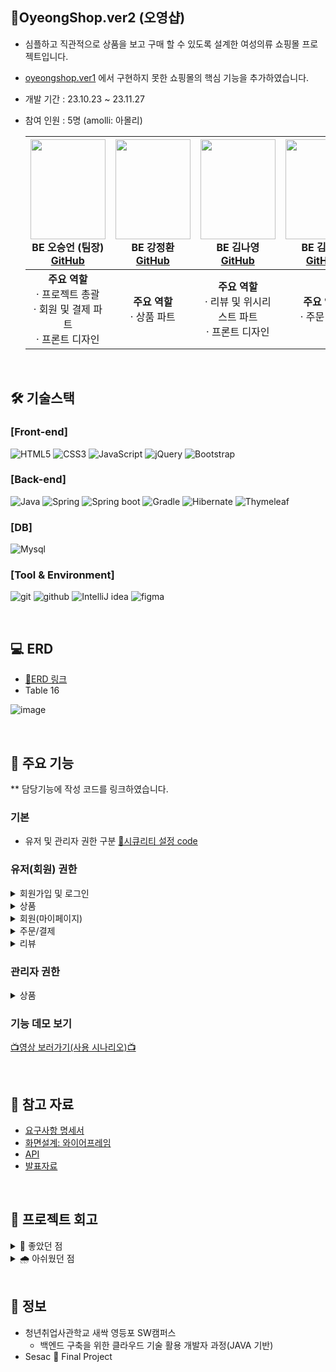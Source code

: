 ## **👗OyeongShop.ver2 (오영샵)**
- 심플하고 직관적으로 상품을 보고 구매 할 수 있도록 설계한 여성의류 쇼핑몰 프로젝트입니다.
- [oyeongshop.ver1](https://github.com/5seung/OyeongShop) 에서 구현하지 못한 쇼핑몰의 핵심 기능을 추가하였습니다.
- 개발 기간 : 23.10.23 ~ 23.11.27<br>
- 참여 인원 : 5명 (amolli: 아몰리)<br>
      
    |<img src="https://avatars.githubusercontent.com/u/126163816?s=400&v=4" width="120" height="160"/><br/>BE 오승언 (팀장) <br/><a href="https://github.com/5seung">GitHub</a>|<img src="https://avatars.githubusercontent.com/u/107999594?v=4" width="120" height="160"/><br/>BE 강정환 <br/> <a href="https://github.com/Ueong2">GitHub</a>|<img src="https://avatars.githubusercontent.com/u/144882233?v=4" width="120" height="160"/><br/>BE 김나영 <br/><a href="https://github.com/nayonez">GitHub</a>|<img src="https://avatars.githubusercontent.com/u/140488622?v=4" width="120" height="160"/><br/>BE 김윤설 <br/><a href="https://github.com/Yseolcoding">GitHub</a>|<img src="https://avatars.githubusercontent.com/u/147739911?v=4" width="120" height="160"/><br/>BE 박형배 <br/><a href="https://github.com/dev-hubris">GitHub</a>|
    |:---:|:---:|:---:|:---:|:---:|
    | <strong>주요 역할</strong> <br> &middot; 프로젝트 총괄 <br> &middot; 회원 및 결제 파트 <br> &middot; 프론트 디자인|<strong>주요 역할</strong> <br> &middot; 상품 파트 | <strong>주요 역할</strong> <br> &middot; 리뷰 및 위시리스트 파트 <br/> &middot; 프론트 디자인 | <strong>주요 역할</strong> <br/> &middot; 주문 파트 | <strong>주요 역할</strong> <br/> &middot; 장바구니 파트 |

<br>

##  🛠 기술스택

### **[Front-end]**
![HTML5](https://img.shields.io/badge/html5-%23E34F26.svg?style=for-the-badge&logo=html5&logoColor=white)
![CSS3](https://img.shields.io/badge/css3-%231572B6.svg?style=for-the-badge&logo=css3&logoColor=white)
![JavaScript](https://img.shields.io/badge/javascript-%23323330.svg?style=for-the-badge&logo=javascript&logoColor=%23F7DF1E)
![jQuery](https://img.shields.io/badge/jquery-%230769AD.svg?style=for-the-badge&logo=jquery&logoColor=white)
![Bootstrap](https://img.shields.io/badge/bootstrap-%238511FA.svg?style=for-the-badge&logo=bootstrap&logoColor=white)


### **[Back-end]**   
![Java](https://img.shields.io/badge/java11-%23ED8B00.svg?style=for-the-badge&logo=openjdk&logoColor=white)
![Spring](https://img.shields.io/badge/spring-%236DB33F.svg?style=for-the-badge&logo=spring&logoColor=white)
![Spring boot](https://img.shields.io/badge/springboot-6DB33F?style=for-the-badge&logo=springboot&logoColor=white)
![Gradle](https://img.shields.io/badge/Gradle-02303A.svg?style=for-the-badge&logo=Gradle&logoColor=white)
![Hibernate](https://img.shields.io/badge/Hibernate-59666C?style=for-the-badge&logo=Hibernate&logoColor=white)
![Thymeleaf](https://img.shields.io/badge/Thymeleaf-%23005C0F.svg?style=for-the-badge&logo=Thymeleaf&logoColor=white)

### **[DB]**
![Mysql](https://img.shields.io/badge/Mysql-4479A1?style=for-the-badge&logo=Mysql&logoColor=white)

### **[Tool & Environment]**
![git](https://img.shields.io/badge/git-F05032?style=for-the-badge&logo=git&logoColor=white)
![github](https://img.shields.io/badge/github-181717?style=for-the-badge&logo=github&logoColor=white)
![IntelliJ idea](https://img.shields.io/badge/IntelliJ_idea-000000?style=for-the-badge&logo=IntelliJidea&logoColor=white)
![figma](https://img.shields.io/badge/figma-F24E1E?style=for-the-badge&logo=figma&logoColor=white)

</br>

## 💻 ERD
- [📌ERD 링크](https://www.erdcloud.com/d/De5eKLR9fHqGtaWEs)
- Table 16

![image](https://github.com/sesac-amolli/oyeongshop.ver2/assets/126163816/5222cf19-d258-4b98-beb7-784673799052)

</br>

## 📍 주요 기능
** 담당기능에 작성 코드를 링크하였습니다.

### 기본
- 유저 및 관리자 권한 구분 [📌시큐리티 설정 code](https://github.com/5seung/oyeongshop.ver2/blob/68d0016f92a8536bd094f7035d3ab807f754a13b/src/main/java/com/amolli/oyeongshop/ver2/security/config/SecurityConfig.java#L33-L66)
  
### 유저(회원) 권한

<details>
<summary>회원가입 및 로그인</summary>
  
- 사이트를 통한 회원 가입 및 로그인 [📌회원가입 서비스 code](https://github.com/5seung/oyeongshop.ver2/blob/68d0016f92a8536bd094f7035d3ab807f754a13b/src/main/java/com/amolli/oyeongshop/ver2/user/service/UserServiceImpl.java#L46-L56)
- 소셜 로그인(카카오, 네이버, 구글) 인증 후 로그인 [📌서비스 code](https://github.com/5seung/oyeongshop.ver2/blob/68d0016f92a8536bd094f7035d3ab807f754a13b/src/main/java/com/amolli/oyeongshop/ver2/security/config/oauth/PrincipalOauth2UserService.java#L27-L83)
- 아이디 중복 체크 [📌ajax code](https://github.com/5seung/oyeongshop.ver2/blob/68d0016f92a8536bd094f7035d3ab807f754a13b/src/main/resources/static/js/user/signup.js#L1-L28)
  
</details>

<details>
<summary>상품</summary>
  
- 카테고리별 상품 조회
- 상품 목록조회
- 상품 정보 상세보기
- 찜하기(위시리스트 담기)
- 장바구니 담기
  
</details>

<details>
<summary>회원(마이페이지)</summary>
  
- 위시리스트 조회
  
</details>

<details>
<summary>주문/결제</summary>
  
- 단일상품 주문
  + 상품 상세보기 페이지 주문하기 진행 시
    
- 다중 상품 주문
  + 장바구니에서 선택한 상품 주문 진행 시
    
- 결제 [📌포트원 결제 api 요청 code](https://github.com/5seung/oyeongshop.ver2/blob/68d0016f92a8536bd094f7035d3ab807f754a13b/src/main/resources/static/js/order/order.js#L143-L212)
- 주문 내역 조회

</details>
<details>
<summary>리뷰</summary>
 
- 리뷰 작성  
  + 자신이 구매한 상품만 리뷰 생성 가능
  + 리뷰 이미지는 선택적으로 첨부 가능
  + 리뷰 이미지는 AWS S3 에 저장
    
- 리뷰 조회  
   + 상품별 리뷰 조회 (상품 상세보기 페이지 하단)  
   + 내가 작성한 리뷰 (마이페이지)
  
- 리뷰 삭제  
  + 구매자 본인만 삭제 가능
  
</details>


### 관리자 권한
<details>
<summary>상품</summary>
  
- 상품 등록  
  + 상품 이미지는 1장 이상 필수 입력
  + 상품 이미지는 AWS S3 에 저장
  
- 상품 상세 내용 수정
  
</details>


### 기능 데모 보기


[📺영상 보러가기(사용 시나리오)📺](https://drive.google.com/drive/folders/1drUy5x3xpRw3aRBuF25Uy3SH0cDC2xQu)



<br/>

## 👀 참고 자료
- [요구사항 명세서](https://drive.google.com/drive/folders/1drUy5x3xpRw3aRBuF25Uy3SH0cDC2xQu)
- [화면설계: 와이어프레임](https://drive.google.com/drive/folders/1drUy5x3xpRw3aRBuF25Uy3SH0cDC2xQu)
- [API](https://drive.google.com/drive/folders/1drUy5x3xpRw3aRBuF25Uy3SH0cDC2xQu)
- [발표자료](https://drive.google.com/drive/folders/1drUy5x3xpRw3aRBuF25Uy3SH0cDC2xQu)

</br>

## 💫 프로젝트 회고
<details>
<summary> 🌈 좋았던 점 </summary>

 - 팀장으로 프로젝트 진행률 관리와 의사소통의 어려움을 느꼈고, 이번 경험을 통해 좋은 의사소통이란 무엇일까 다시 한번 고민하였다.
 - 스프링 시큐리티, 소셜로그인 api사용 등 기술적으로 학습하고 발전시킨 부분을 체감할 수 있었다.
 - 여전히 jpa 개념이 부족한 부분이 많지만, 엔티티의 매핑관계를 이해하고 순환참조 문제를 해결했다는 부분에서 뿌듯했다. 특히 metahaus 프로젝트에서 사용 실패했던 경험이 있기때문에 더 뜻 깊었다. 

</details>
<details>
<summary> 🌧️ 아쉬웠던 점 </summary>

 - 소셜 로그인과 셋트로 등장하는 개념인 jwt를 이해하고 구현하고 싶었는데 프로젝트 관리의 어려움때문에 충분한 시간을 확보하지 못해 충분히 공부하지 못한것이 아쉽다.
 - AWS 배포, 테스트 코드 작성, 익셉션관리 등 구현 이외의 백엔드 개발자로의 역량을 키워야한다고 생각한 부분을 성장시키지 못한것이 아쉽다.
 - 회의록 및 프로젝트 이슈 관리가 효율적으로 관리되지 못해 무용지물이 되었다 느껴졌고, 꼭 개선이 필요한 부분이라 생각된다.

</details>

</br>

## 🚀 정보
- 청년취업사관학교 새싹 영등포 SW캠퍼스<br>
  - 백엔드 구축을 위한 클라우드 기술 활용 개발자 과정(JAVA 기반)
- Sesac 🌱 Final Project
